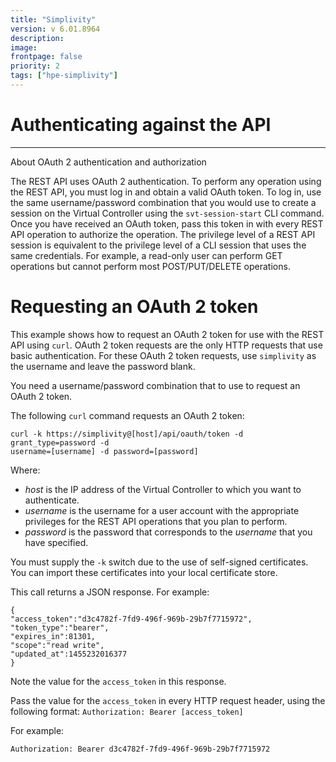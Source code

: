 ```yaml
---
title: "Simplivity"
version: v 6.01.8964
description:
image: 
frontpage: false
priority: 2
tags: ["hpe-simplivity"]
---
```


Authenticating against the API
==============================

* * * * *

About OAuth 2 authentication and authorization

The REST API uses OAuth 2 authentication. To perform any operation using the REST API, you must log in and obtain a valid OAuth token. To log in, use the same username/password combination that you would use to create a session on the Virtual Controller using the `svt-session-start` CLI command. Once you have received an OAuth token, pass this token in with every REST API operation to authorize the operation. The privilege level of a REST API session is equivalent to the privilege level of a CLI session that uses the same credentials. For example, a read-only user can perform GET operations but cannot perform most POST/PUT/DELETE operations.

Requesting an OAuth 2 token
===========================

This example shows how to request an OAuth 2 token for use with the REST API using `curl`. OAuth 2 token requests are the only HTTP requests that use basic authentication. For these OAuth 2 token requests, use `simplivity` as the username and leave the password blank.

You need a username/password combination that to use to request an OAuth 2 token.

The following `curl` command requests an OAuth 2 token:

```
curl -k https://simplivity@[host]/api/oauth/token -d grant_type=password -d
username=[username] -d password=[password]
```

Where:

- *host* is the IP address of the Virtual Controller to which you want to authenticate.
- *username* is the username for a user account with the appropriate privileges for the REST API operations that you plan to perform.
- *password* is the password that corresponds to the *username* that you have specified.

You must supply the `-k` switch due to the use of self-signed certificates. You can import these certificates into your local certificate store.

This call returns a JSON response. For example:

```
{
"access_token":"d3c4782f-7fd9-496f-969b-29b7f7715972",
"token_type":"bearer",
"expires_in":81301,
"scope":"read write",
"updated_at":1455232016377
}
```

Note the value for the `access_token` in this response.

Pass the value for the `access_token` in every HTTP request header, using the following format: `Authorization: Bearer [access_token]`

For example:

`Authorization: Bearer d3c4782f-7fd9-496f-969b-29b7f7715972`
